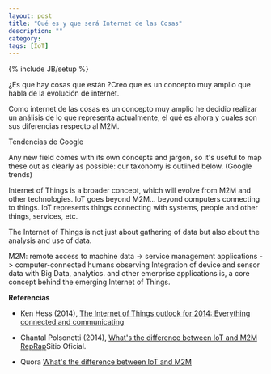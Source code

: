 ```yaml
---
layout: post
title: "Qué es y que será Internet de las Cosas"
description: ""
category: 
tags: [IoT]
---
```

{% include JB/setup %}

¿Es que hay cosas que están ?Creo que es un concepto muy amplio que habla de la evolución de internet. 

Como internet de las cosas es un concepto muy amplio he decidio realizar un análisis de lo que representa actualmente, el qué es ahora y cuales son sus diferencias respecto al M2M.

Tendencias de Google

<script type="text/javascript" src="//www.google.com/trends/embed.js?hl=es&q=Internet+of+things&date=1/2013+17m&cmpt=geo&content=1&cid=TIMESERIES_GRAPH_0&export=5&w=500&h=330"></script>

Any new field comes with its own concepts and jargon, so it's useful to map these out as clearly as possible: our taxonomy is outlined below. (Google trends)


Internet of Things is a broader concept, which will evolve from M2M and other technologies. IoT goes beyond M2M… beyond computers connecting to things. IoT represents things connecting with systems, people and other things, services, etc. 

The Internet of Things is not just about gathering of data but also about the analysis and use of data. 

M2M: remote access to machine data -> service management applications -> computer-connected humans observing Integration of device and sensor
data with Big Data, analytics. and other emerprise applications is, a core concept behind the emerging Internet
of Things.

**Referencias**

- Ken Hess (2014), [The Internet of Things outlook for 2014: Everything connected and communicating](http://www.zdnet.com/the-internet-of-things-outlook-for-2014-everything-connected-and-communicating-7000024930/)

- Chantal Polsonetti (2014), [What's the difference between IoT and M2M](www.pacetoday.com.au)
[RepRap]()Sitio Oficial.

- Quora [What's the difference between IoT and M2M](http://www.quora.com/Internet-of-Things-IoT-1/Whats-the-difference-between-the-Internet-of-Things-IoT-and-Machine-to-Machine-M2M)



